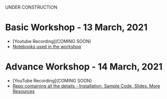 UNDER CONSTRUCTION

# Basic Workshop - 13 March, 2021
- [Youtube Recording](COMING SOON)
- [Notebooks used in the workshop](https://github.com/kossiitkgp/Python-Classes/tree/2021-session)


# Advance Workshop - 14 March, 2021
- [YouTube Recording](COMING SOON)
- [Repo containing all the details - Installation, Sample Code, Slides, More Resources](https://github.com/kossiitkgp/REST-APIs-in-Flask-Workshop-2021)
